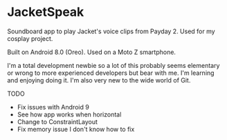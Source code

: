 # JacketSpeak

Soundboard app to play Jacket's voice clips from Payday 2. Used for my cosplay project.

Built on Android 8.0 (Oreo). Used on a Moto Z smartphone.

I'm a total development newbie so a lot of this probably seems elementary or wrong to more experienced developers but bear with me. I'm learning and enjoying doing it. I'm also very new to the wide world of Git.


TODO

- Fix issues with Android 9
- See how app works when horizontal
- Change to ConstraintLayout
- Fix memory issue I don't know how to fix
